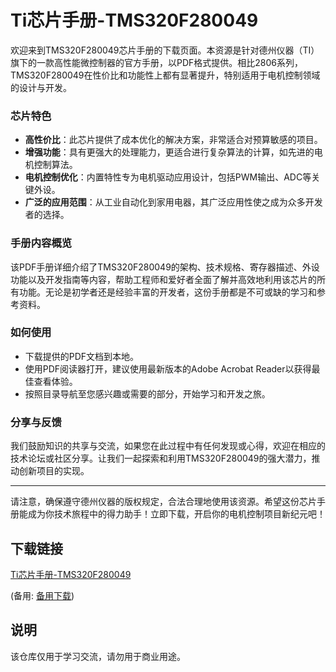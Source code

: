 # Ti芯片手册-TMS320F280049

欢迎来到TMS320F280049芯片手册的下载页面。本资源是针对德州仪器（TI）旗下的一款高性能微控制器的官方手册，以PDF格式提供。相比2806系列，TMS320F280049在性价比和功能性上都有显著提升，特别适用于电机控制领域的设计与开发。

### 芯片特色

- **高性价比**：此芯片提供了成本优化的解决方案，非常适合对预算敏感的项目。
- **增强功能**：具有更强大的处理能力，更适合进行复杂算法的计算，如先进的电机控制算法。
- **电机控制优化**：内置特性专为电机驱动应用设计，包括PWM输出、ADC等关键外设。
- **广泛的应用范围**：从工业自动化到家用电器，其广泛应用性使之成为众多开发者的选择。

### 手册内容概览

该PDF手册详细介绍了TMS320F280049的架构、技术规格、寄存器描述、外设功能以及开发指南等内容，帮助工程师和爱好者全面了解并高效地利用该芯片的所有功能。无论是初学者还是经验丰富的开发者，这份手册都是不可或缺的学习和参考资料。

### 如何使用

- 下载提供的PDF文档到本地。
- 使用PDF阅读器打开，建议使用最新版本的Adobe Acrobat Reader以获得最佳查看体验。
- 按照目录导航至您感兴趣或需要的部分，开始学习和开发之旅。

### 分享与反馈

我们鼓励知识的共享与交流，如果您在此过程中有任何发现或心得，欢迎在相应的技术论坛或社区分享。让我们一起探索和利用TMS320F280049的强大潜力，推动创新项目的实现。

---

请注意，确保遵守德州仪器的版权规定，合法合理地使用该资源。希望这份芯片手册能成为你技术旅程中的得力助手！立即下载，开启你的电机控制项目新纪元吧！

## 下载链接
[Ti芯片手册-TMS320F280049](https://pan.quark.cn/s/f01fff8b18af) 

(备用: [备用下载](https://pan.baidu.com/s/15io7n0QorEmt8YRIw4GSEA?pwd=1234))

## 说明

该仓库仅用于学习交流，请勿用于商业用途。
